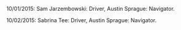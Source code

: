 10/01/2015: Sam Jarzembowski: Driver, Austin Sprague: Navigator.

10/02/2015: Sabrina Tee: Driver, Austin Sprague: Navigator.
